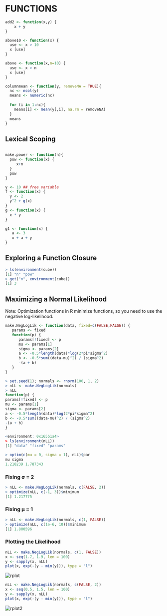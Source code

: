 
FUNCTIONS
==================

```r
add2 <- function(x,y) {
    x + y
}
```
```r
above10 <- function(x) {
  use <- x > 10
  x [use]
}
```
```r
above <- function(x,n=10) {
  use <- x > n
  x [use]
}
```
```r
columnmean <- function(y, removeNA = TRUE){
  nc <- ncol(y)
  means <- numeric(nc)
  
  for (i in 1:nc){
    means[i] <- mean(y[,i], na.rm = removeNA)
  }
  means
}
```
Lexical Scoping
---------------------
```r

make.power <- function(n){
  pow <- function(x) {
     x+n
  }
  pow
}
```
```r
y <- 10 ## free variable
f <- function(x) {
  y <- 2
  y^2 + g(x)
}
g <- function(x) {
  x * y
}
```
```r
g1 <- function(x) {
   a <- 3
   x + a + y 
}
```
Exploring a Function Closure
---------------------
```r
> ls(environment(cube))
[1] "n" "pow"
> get("n", environment(cube))
[1] 3
```

Maximizing a Normal Likelihood
---------------------

Note: Optimization functions in R minimize functions, so you
need to use the negative log-likelihood.

```r
make.NegLogLik <- function(data, fixed=c(FALSE,FALSE)) {
   params <- fixed
   function(p) {
      params[!fixed] <- p
      mu <- params[1]
      sigma <- params[2]
      a <- -0.5*length(data)*log(2*pi*sigma^2)
      b <- -0.5*sum((data-mu)^2) / (sigma^2)
      -(a + b)
   }
}
```
```r
> set.seed(1); normals <- rnorm(100, 1, 2)
> nLL <- make.NegLogLik(normals)
> nLL
function(p) {
params[!fixed] <- p
mu <- params[1]
sigma <- params[2]
a <- -0.5*length(data)*log(2*pi*sigma^2)
b <- -0.5*sum((data-mu)^2) / (sigma^2)
-(a + b)
}

<environment: 0x165b1a4>
> ls(environment(nLL))
[1] "data" "fixed" "params"

```

```r
> optim(c(mu = 0, sigma = 1), nLL)$par
mu sigma
1.218239 1.787343
```

### Fixing σ = 2
```r
> nLL <- make.NegLogLik(normals, c(FALSE, 2))
> optimize(nLL, c(-1, 3))$minimum
[1] 1.217775
```
### Fixing µ = 1
```r
> nLL <- make.NegLogLik(normals, c(1, FALSE))
> optimize(nLL, c(1e-6, 10))$minimum
[1] 1.800596
```

### Plotting the Likelihood
```r
nLL <- make.NegLogLik(normals, c(1, FALSE))
x <- seq(1.7, 1.9, len = 100)
y <- sapply(x, nLL)
plot(x, exp(-(y - min(y))), type = "l")
```
![rplot](https://user-images.githubusercontent.com/5162499/26906133-d2b0afc4-4bb0-11e7-9c58-aa5d82f5dbe6.png)
```r
nLL <- make.NegLogLik(normals, c(FALSE, 2))
x <- seq(0.5, 1.5, len = 100)
y <- sapply(x, nLL)
plot(x, exp(-(y - min(y))), type = "l")
```
![rplot2](https://user-images.githubusercontent.com/5162499/26906141-df183110-4bb0-11e7-96f9-11e42d4c59b9.png)
